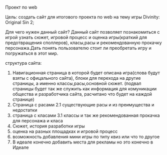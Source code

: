 Проект по web


Цель: создать сайт для итогового проекта по web на тему игры Divinity: Original Sin 2;

Для чего нужен данный сайт?
Данный сайт позволяет познакомиться с игрой узнать сюжет, игровой процесс и оценка игры(краткий для предотвращения споллеров), класы,расы и рекомендованную прокачку персонажа.Дать понять пользователю стоит ли преобретать игру и погружаться в этот мир.


структура сайта:
1. Навигационная страница в которой будет описана игра(слова будут взяты с офицального сайта), блоки для перехода на другие страницы,  а именно классы,расы,основной сюжет. (подвал страницы будет так же служить как информация для комуникации общества и разработчика сайта, расчитано что будет на каждой странице)
2. Страница с расами
2.1 существующие расы и из преимущества и недостатки 
3. страница с класами
3.1 классы и так же рекомендованная прокачка для персонажа и класа 
4. Сюжет, история разработки игры 
5. оценка на разных площадках и игровой процесс
6. возможность добавления мини игры по типу квиз или что то другое 
7. В идеале конечно добавить места для рекламы но это конечно в Идеале
